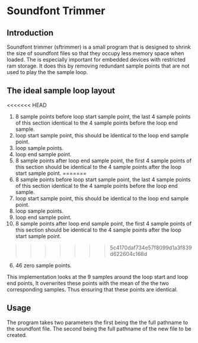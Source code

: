 # Soundfont Trimmer
## Introduction

Soundfont trimmer (sftrimmer) is a small program that is designed to shrink the size of soundfont files so that they occupy less memory space when loaded. The is especially important for embedded devices with restricted ram storage. It does this by removing redundant sample points that are not used to play the the sample loop.

## The ideal sample loop layout

<<<<<<< HEAD
1. 8 sample points before loop start sample point, the last 4 sample points of this section
identical to the 4 sample points before the loop end sample.
2. loop start sample point, this should be identical to the loop end sample point.
3. loop sample points.
4. loop end sample point.
5. 8 sample points after loop end sample point, the first 4 sample points of this section 
should be identical to the 4 sample points after the loop start sample point.
=======
1. 8 sample points before loop start sample point, the last 4 sample points of this section identical to the 4 sample points before the loop end sample.
2. loop start sample point, this should be identical to the loop end sample point.
3. loop sample points.
4. loop end sample point.
5. 8 sample points after loop end sample point, the first 4 sample points of this section should be identical to the 4 sample points after the loop start sample point.
>>>>>>> 5c4170daf734e57f8099d1a3f839d622604c168d
6. 46 zero sample points.

This implementation looks at the 9 samples around the loop start and loop end points, It overwrites these points with the mean of the the two corresponding samples. Thus ensuring that these points are identical.

## Usage

The program takes two parameters the first being the the full pathname to the soundfont file. The second being the full pathname of the new file to be created.

